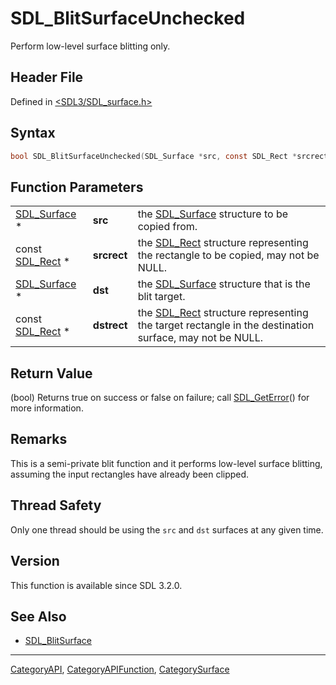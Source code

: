 # SDL_BlitSurfaceUnchecked

Perform low-level surface blitting only.

## Header File

Defined in [<SDL3/SDL_surface.h>](https://github.com/libsdl-org/SDL/blob/main/include/SDL3/SDL_surface.h)

## Syntax

```c
bool SDL_BlitSurfaceUnchecked(SDL_Surface *src, const SDL_Rect *srcrect, SDL_Surface *dst, const SDL_Rect *dstrect);
```

## Function Parameters

|                              |             |                                                                                                                   |
| ---------------------------- | ----------- | ----------------------------------------------------------------------------------------------------------------- |
| [SDL_Surface](SDL_Surface) * | **src**     | the [SDL_Surface](SDL_Surface) structure to be copied from.                                                       |
| const [SDL_Rect](SDL_Rect) * | **srcrect** | the [SDL_Rect](SDL_Rect) structure representing the rectangle to be copied, may not be NULL.                      |
| [SDL_Surface](SDL_Surface) * | **dst**     | the [SDL_Surface](SDL_Surface) structure that is the blit target.                                                 |
| const [SDL_Rect](SDL_Rect) * | **dstrect** | the [SDL_Rect](SDL_Rect) structure representing the target rectangle in the destination surface, may not be NULL. |

## Return Value

(bool) Returns true on success or false on failure; call
[SDL_GetError](SDL_GetError)() for more information.

## Remarks

This is a semi-private blit function and it performs low-level surface
blitting, assuming the input rectangles have already been clipped.

## Thread Safety

Only one thread should be using the `src` and `dst` surfaces at any given
time.

## Version

This function is available since SDL 3.2.0.

## See Also

- [SDL_BlitSurface](SDL_BlitSurface)

----
[CategoryAPI](CategoryAPI), [CategoryAPIFunction](CategoryAPIFunction), [CategorySurface](CategorySurface)

